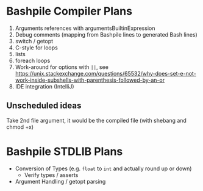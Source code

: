 # Bashpile Compiler Plans

1. Arguments references with argumentsBuiltinExpression
2. Debug comments (mapping from Bashpile lines to generated Bash lines)
3. switch / getopt
4. C-style for loops
5. lists
6. foreach loops
7. Work-around for options with `||`, see https://unix.stackexchange.com/questions/65532/why-does-set-e-not-work-inside-subshells-with-parenthesis-followed-by-an-or
8. IDE integration (IntelliJ)

## Unscheduled ideas
Take 2nd file argument, it would be the compiled file (with shebang and chmod +x)

# Bashpile STDLIB Plans

* Conversion of Types (e.g. `float` to `int` and actually round up or down)
  * Verify types / asserts
* Argument Handling / getopt parsing
